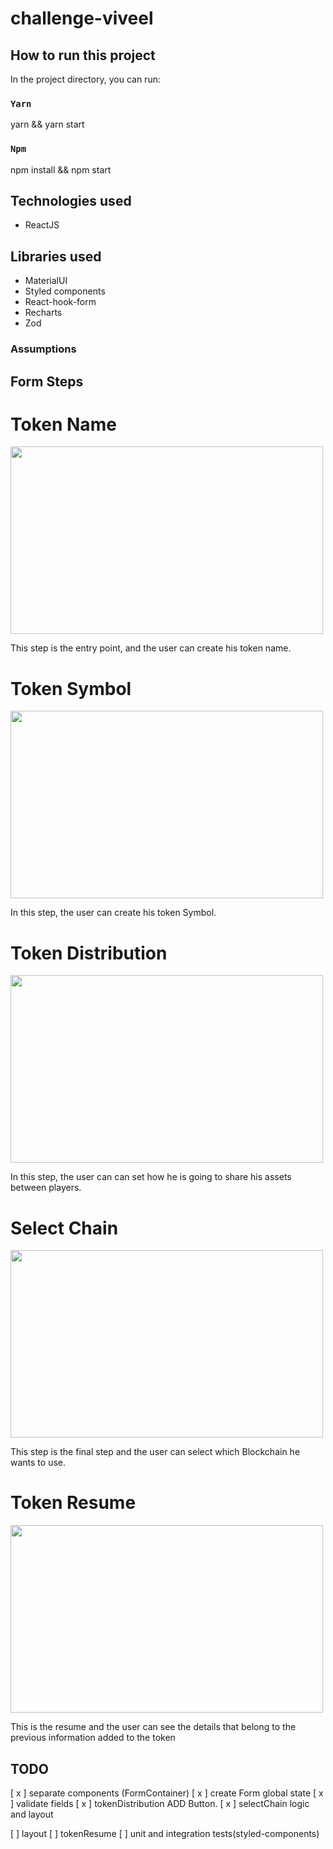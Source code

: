 # challenge-viveel

## How to run this project

In the project directory, you can run:

### `Yarn`

yarn && yarn start

### `Npm`

npm install && npm start

## Technologies used

- ReactJS

## Libraries used

- MaterialUI
- Styled components
- React-hook-form
- Recharts
- Zod

### Assumptions

## Form Steps

# Token Name

<img src="./images/token-name.png" width=500 height=300 />

This step is the entry point, and the user can create his token name.

# Token Symbol

<img src="./images/token-symbol.png" width=500 height=300/>

In this step, the user can create his token Symbol.

# Token Distribution

<img src="./images/token-distribution.png" width=500 height=300/>

In this step, the user can can set how he is going to share his assets between players.

# Select Chain

<img src="./images/select-chain.png" width=500 height=300/>

This step is the final step and the user can select which Blockchain he wants to use.

# Token Resume

<img src="./images/token-resume.png" width=500 height=300/>

This is the resume and the user can see the details that belong to the previous information added to the token

## TODO

[ x ] separate components (FormContainer)
[ x ] create Form global state
[ x ] validate fields
[ x ] tokenDistribution ADD Button.
[ x ] selectChain logic and layout

[ ] layout
[ ] tokenResume
[ ] unit and integration tests(styled-components)
